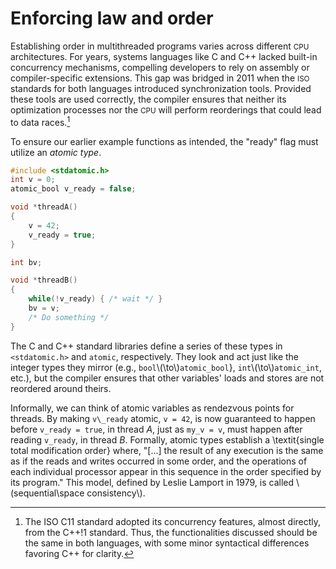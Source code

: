 # Enforcing law and order

Establishing order in multithreaded programs varies across different <small>CPU</small> architectures.
For years, systems languages like C and C++ lacked built-in concurrency mechanisms,
compelling developers to rely on assembly or compiler-specific extensions.
This gap was bridged in 2011 when the <small>ISO</small> standards for both languages introduced synchronization tools.
Provided these tools are used correctly,
the compiler ensures that neither its optimization processes nor the <small>CPU</small> will perform reorderings that could lead to data races.[^a]

To ensure our earlier example functions as intended,
the "ready" flag must utilize an *atomic type*.

```c
#include <stdatomic.h>
int v = 0;
atomic_bool v_ready = false;

void *threadA()
{
    v = 42;
    v_ready = true;
}
```
```c
int bv;

void *threadB()
{
    while(!v_ready) { /* wait */ }
    bv = v;
    /* Do something */
}
```

The C and C++ standard libraries define a series of these types in `<stdatomic.h>` and `atomic`,
respectively.
They look and act just like the integer types they mirror (e.g., `bool`\\(\to\\)`atomic_bool`},
`int`\\(\to\\)`atomic_int`, etc.),
but the compiler ensures that other variables' loads and stores are not reordered around theirs.

Informally, we can think of atomic variables as rendezvous points for threads.
By making `v\_ready` atomic,
`v = 42`, is now guaranteed to happen before `v_ready = true`, in thread *A*,
just as `my_v = v`, must happen after reading `v_ready`,
in thread *B*.
Formally, atomic types establish a \textit{single total modification order} where,
"[...] the result of any execution is the same as if the reads and writes occurred in some order, and the operations of each individual processor appear in this sequence in the order specified by its program."
This model, defined by Leslie Lamport in 1979,
is called \\(sequential\space consistency\\).

[^a]: The ISO C11 standard adopted its concurrency features,
almost directly, from the C++!1 standard.
Thus, the functionalities discussed should be the same in both languages,
with some minor syntactical differences favoring C++ for clarity.
